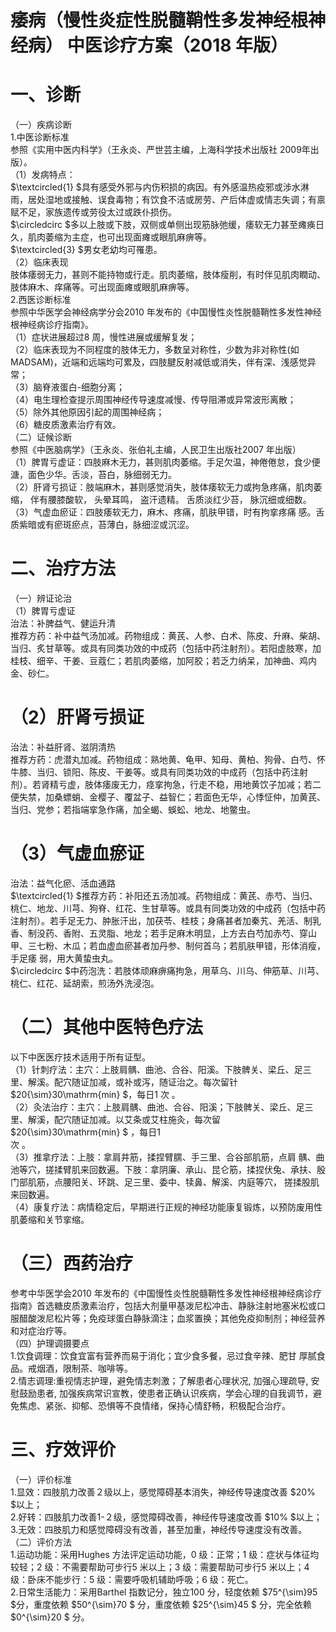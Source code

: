 # 痿病（慢性炎症性脱髓鞘性多发神经根神经病） 中医诊疗方案（2018 年版）  
# 一、诊断  
（一）疾病诊断  
1.中医诊断标准  
参照《实用中医内科学》（王永炎、严世芸主编，上海科学技术出版社 2009年出版）。  
（1）发病特点：  
$\textcircled{1} $具有感受外邪与内伤积损的病因。有外感温热疫邪或涉水淋雨，居处湿地或接触、误食毒物；有饮食不洁或房劳、产后体虚或情志失调；有禀赋不足，家族遗传或劳役太过或跌仆损伤。  
$\circledcirc $多以上肢或下肢，双侧或单侧出现筋脉弛缓，痿软无力甚至瘫痪日久，肌肉萎缩为主症，也可出现面瘫或眼肌麻痹等。  
$\textcircled{3} $男女老幼均可罹患。  
（2）临床表现  
肢体痿弱无力，甚则不能持物或行走。肌肉萎缩，肢体瘦削，有时伴见肌肉瞤动、肢体麻木、痒痛等。可出现面瘫或眼肌麻痹等。  
2.西医诊断标准  
参照中华医学会神经病学分会2010 年发布的《中国慢性炎性脱髓鞘性多发性神经根神经病诊疗指南》。  
（1）症状进展超过8 周，慢性进展或缓解复发；  
（2）临床表现为不同程度的肢体无力，多数呈对称性，少数为非对称性(如MADSAM)，近端和远端均可累及，四肢腱反射减低或消失，伴有深、浅感觉异常；  
（3）脑脊液蛋白-细胞分离；  
（4）电生理检查提示周围神经传导速度减慢、传导阻滞或异常波形离散；  
（5）除外其他原因引起的周围神经病；  
（6）糖皮质激素治疗有效。  
（二）证候诊断  
参照《中医脑病学》（王永炎、张伯礼主编，人民卫生出版社2007 年出版）  
（1）脾胃亏虚证：四肢麻木无力，甚则肌肉萎缩。手足欠温，神倦倦怠，食少便溏，面色少华。舌淡，苔白，脉细弱无力。  
（2）肝肾亏损证：肢端麻木，甚则感觉消失，肢体痿软无力或拘急疼痛，肌肉萎缩， 伴有腰膝酸软， 头晕耳鸣， 盗汗遗精。 舌质淡红少苔， 脉沉细或细数。  
（3）气虚血瘀证：四肢痿软无力，麻木、疼痛，肌肤甲错，时有拘挛疼痛 感。舌质紫暗或有瘀斑瘀点，苔薄白，脉细涩或沉涩。  
# 二、治疗方法  
（一）辨证论治  
（1）脾胃亏虚证  
治法：补脾益气、健运升清  
推荐方药：补中益气汤加减。药物组成：黄芪、人参、白术、陈皮、升麻、柴胡、当归、炙甘草等。或具有同类功效的中成药（包括中药注射剂）。若阳虚肢寒，加桂枝、细辛、干姜、豆蔻仁；若肌肉萎缩，加阿胶；若乏力纳呆，加神曲、鸡内金、砂仁。  
# （2）肝肾亏损证  
治法：补益肝肾、滋阴清热  
推荐方药：虎潜丸加减。药物组成：熟地黄、龟甲、知母、黄柏、狗骨、白芍、怀牛膝、当归、锁阳、陈皮、干姜等。或具有同类功效的中成药（包括中药注射剂）。若肾精亏虚，肢体痿废无力，痉挛拘急，行走不稳，用地黄饮子加减；若二便失禁，加桑螵蛸、金樱子、覆盆子、益智仁；若面色无华，心悸怔仲，加黄芪、当归、党参；若指端挛急作痛，加全蝎、蜈蚣、地龙、地鳖虫。  
# （3）气虚血瘀证  
治法：益气化瘀、活血通路  
$\textcircled{1} $推荐方药：补阳还五汤加减。药物组成：黄芪、赤芍、当归、桃仁、地龙、川芎、狗脊、红花、生甘草等。或具有同类功效的中成药（包括中药注射剂）。若手足无力、肿胀汗出，加茯苓、桂枝；身痛甚者加秦艽、羌活、制乳香、制没药、香附、五灵脂、地龙；若手足麻木明显，上方去白芍加赤芍、穿山甲、三七粉、木瓜；若血虚血瘀甚者加丹参、制何首乌；若肌肤甲错，形体消瘦，手足痿 弱，用大黄蛰虫丸。  
$\circledcirc $中药泡洗：若肢体顽麻痹痛拘急，用草乌、川乌、伸筋草、川芎、桃仁、红花、延胡索，煎汤外洗浸泡。  
# （二）其他中医特色疗法  
以下中医医疗技术适用于所有证型。  
（1）针刺疗法：主穴：上肢肩髃、曲池、合谷、阳溪。下肢髀关、梁丘、足三里、解溪。配穴随证加减，或补或泻，随证治之。每次留针 $20{\sim}30\mathrm{min} $，每日1 次 。  
（2）灸法治疗：主穴：上肢肩髃、曲池、合谷、阳溪；下肢髀关、梁丘、足三里、解溪，配穴随证加减。以艾条或艾柱施灸，每次留 $20{\sim}30\mathrm{min} $ ，每日1  
次 。  
（3）推拿疗法：上肢：拿肩井筋，揉捏臂臑、手三里、合谷部肌筋，点肩 髃、曲池等穴，搓揉臂肌来回数遍。下肢：拿阴廉、承山、昆仑筋，揉捏伏兔、承扶、殷门部肌筋，点腰阳关、环跳、足三里、委中、犊鼻、解溪、内庭等穴， 搓揉股肌来回数遍。  
（4）康复疗法：病情稳定后，早期进行正规的神经功能康复锻炼，以预防废用性肌萎缩和关节挛缩。  
# （三）西药治疗  
参考中华医学会2010 年发布的《中国慢性炎性脱髓鞘性多发性神经根神经病诊疗指南》首选糖皮质激素治疗，包括大剂量甲基泼尼松冲击、静脉注射地塞米松或口服醋酸泼尼松片等；免疫球蛋白静脉滴注；血浆置换；其他免疫抑制剂；神经营养和对症治疗等。  
（四）护理调摄要点  
1.饮食调理：饮食宜富有营养而易于消化；宜少食多餐，忌过食辛辣、肥甘 厚腻食品。戒烟酒，限制茶、咖啡等。  
2.情志调理:重视情志护理，避免情志刺激；了解患者心理状况, 加强心理疏导, 安慰鼓励患者, 加强疾病常识宣教，使患者正确认识疾病，学会心理的自我调节，避免焦虑、紧张、抑郁、恐惧等不良情绪，保持心情舒畅，积极配合治疗。  
# 三、疗效评价  
（一）评价标准  
1.显效：四肢肌力改善２级以上，感觉障碍基本消失，神经传导速度改善 $20\% $以上；  
2.好转：四肢肌力改善1-２级，感觉障碍改善，神经传导速度改善 $10\% $以上；3.无效：四肢肌力和感觉障碍没有改善，甚至加重，神经传导速度没有改善。  
（二）评价方法  
1.运动功能：采用Hughes 方法评定运动功能，0 级：正常；1 级：症状与体征均较轻；2 级：不需要帮助可步行5 米以上；3 级：需要帮助可步行5 米以上；4 级：卧床不能步行：5 级：需要呼吸机辅助呼吸；6 级：死亡。  
2.日常生活能力：采用Barthel 指数记分，独立100 分，轻度依赖 $75^{\sim}95 $分，重度依赖 $50^{\sim}70 $ 分，重度依赖 $25^{\sim}45 $ 分，完全依赖 $0^{\sim}20 $ 分。  
